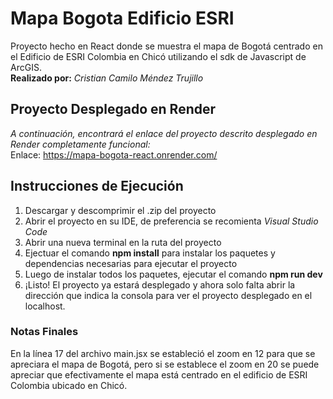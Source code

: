 # Mapa Bogota Edificio ESRI
Proyecto hecho en React donde se muestra el mapa de Bogotá centrado en el Edificio de ESRI Colombia en Chicó utilizando el sdk de Javascript de ArcGIS.
<br />
__Realizado por:__ _Cristian Camilo Méndez Trujillo_
## Proyecto Desplegado en Render
_A continuación, encontrará el enlace del proyecto descrito desplegado en Render completamente funcional:_ <br />
Enlace: https://mapa-bogota-react.onrender.com/
## Instrucciones de Ejecución
1. Descargar y descomprimir el .zip del proyecto
2. Abrir el proyecto en su IDE, de preferencia se recomienta _Visual Studio Code_
3. Abrir una nueva terminal en la ruta del proyecto
4. Ejectuar el comando **npm install** para instalar los paquetes y dependencias necesarias para ejecutar el proyecto
5. Luego de instalar todos los paquetes, ejecutar el comando **npm run dev**
6. ¡Listo! El proyecto ya estará desplegado y ahora solo falta abrir la dirección que indica la consola para ver el proyecto desplegado en el localhost.

### Notas Finales
En la línea 17 del archivo main.jsx se estableció el zoom en 12 para que se apreciara el mapa de Bogotá, pero si se establece el zoom en 20 se puede apreciar que efectivamente el mapa está centrado en el edificio de ESRI Colombia ubicado en Chicó.

